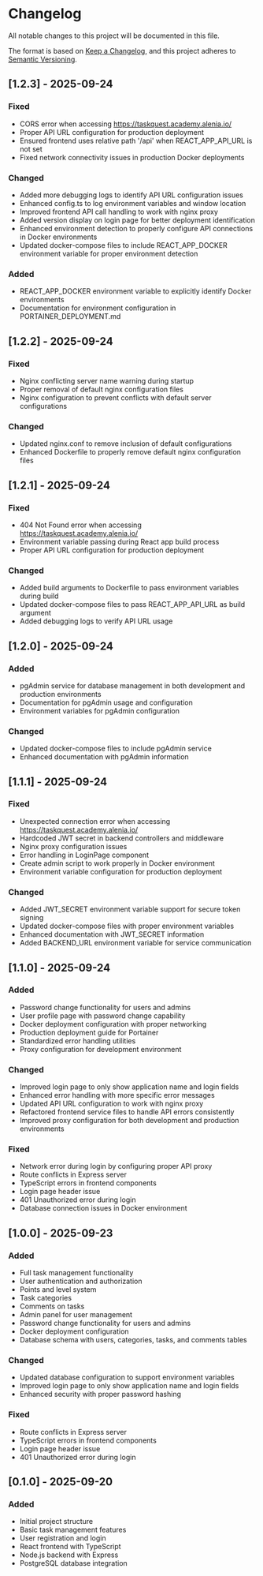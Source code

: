 # Changelog

All notable changes to this project will be documented in this file.

The format is based on [Keep a Changelog](https://keepachangelog.com/en/1.0.0/),
and this project adheres to [Semantic Versioning](https://semver.org/spec/v2.0.0.html).

## [1.2.3] - 2025-09-24

### Fixed
- CORS error when accessing https://taskquest.academy.alenia.io/
- Proper API URL configuration for production deployment
- Ensured frontend uses relative path '/api' when REACT_APP_API_URL is not set
- Fixed network connectivity issues in production Docker deployments

### Changed
- Added more debugging logs to identify API URL configuration issues
- Enhanced config.ts to log environment variables and window location
- Improved frontend API call handling to work with nginx proxy
- Added version display on login page for better deployment identification
- Enhanced environment detection to properly configure API connections in Docker environments
- Updated docker-compose files to include REACT_APP_DOCKER environment variable for proper environment detection

### Added
- REACT_APP_DOCKER environment variable to explicitly identify Docker environments
- Documentation for environment configuration in PORTAINER_DEPLOYMENT.md

## [1.2.2] - 2025-09-24

### Fixed
- Nginx conflicting server name warning during startup
- Proper removal of default nginx configuration files
- Nginx configuration to prevent conflicts with default server configurations

### Changed
- Updated nginx.conf to remove inclusion of default configurations
- Enhanced Dockerfile to properly remove default nginx configuration files

## [1.2.1] - 2025-09-24

### Fixed
- 404 Not Found error when accessing https://taskquest.academy.alenia.io/
- Environment variable passing during React app build process
- Proper API URL configuration for production deployment

### Changed
- Added build arguments to Dockerfile to pass environment variables during build
- Updated docker-compose files to pass REACT_APP_API_URL as build argument
- Added debugging logs to verify API URL usage

## [1.2.0] - 2025-09-24

### Added
- pgAdmin service for database management in both development and production environments
- Documentation for pgAdmin usage and configuration
- Environment variables for pgAdmin configuration

### Changed
- Updated docker-compose files to include pgAdmin service
- Enhanced documentation with pgAdmin information

## [1.1.1] - 2025-09-24

### Fixed
- Unexpected connection error when accessing https://taskquest.academy.alenia.io/
- Hardcoded JWT secret in backend controllers and middleware
- Nginx proxy configuration issues
- Error handling in LoginPage component
- Create admin script to work properly in Docker environment
- Environment variable configuration for production deployment

### Changed
- Added JWT_SECRET environment variable support for secure token signing
- Updated docker-compose files with proper environment variables
- Enhanced documentation with JWT_SECRET information
- Added BACKEND_URL environment variable for service communication

## [1.1.0] - 2025-09-24

### Added
- Password change functionality for users and admins
- User profile page with password change capability
- Docker deployment configuration with proper networking
- Production deployment guide for Portainer
- Standardized error handling utilities
- Proxy configuration for development environment

### Changed
- Improved login page to only show application name and login fields
- Enhanced error handling with more specific error messages
- Updated API URL configuration to work with nginx proxy
- Refactored frontend service files to handle API errors consistently
- Improved proxy configuration for both development and production environments

### Fixed
- Network error during login by configuring proper API proxy
- Route conflicts in Express server
- TypeScript errors in frontend components
- Login page header issue
- 401 Unauthorized error during login
- Database connection issues in Docker environment

## [1.0.0] - 2025-09-23

### Added
- Full task management functionality
- User authentication and authorization
- Points and level system
- Task categories
- Comments on tasks
- Admin panel for user management
- Password change functionality for users and admins
- Docker deployment configuration
- Database schema with users, categories, tasks, and comments tables

### Changed
- Updated database configuration to support environment variables
- Improved login page to only show application name and login fields
- Enhanced security with proper password hashing

### Fixed
- Route conflicts in Express server
- TypeScript errors in frontend components
- Login page header issue
- 401 Unauthorized error during login

## [0.1.0] - 2025-09-20

### Added
- Initial project structure
- Basic task management features
- User registration and login
- React frontend with TypeScript
- Node.js backend with Express
- PostgreSQL database integration